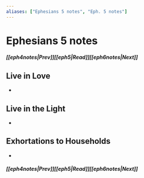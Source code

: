 ```yaml
---
aliases: ["Ephesians 5 notes", "Eph. 5 notes"]
---
```

# Ephesians 5 notes
##### <span class=arrow-left></span>[[eph4notes|Prev]]<span class=navigation-separator></span>[[eph5|Read]]<span class=navigation-separator></span>[[eph6notes|Next]]<span class=arrow-right></span>
## Live in Love
- 
## Live in the Light
- 
## Exhortations to Households
- 
##### <span class=arrow-left></span>[[eph4notes|Prev]]<span class=navigation-separator></span>[[eph5|Read]]<span class=navigation-separator></span>[[eph6notes|Next]]<span class=arrow-right></span>